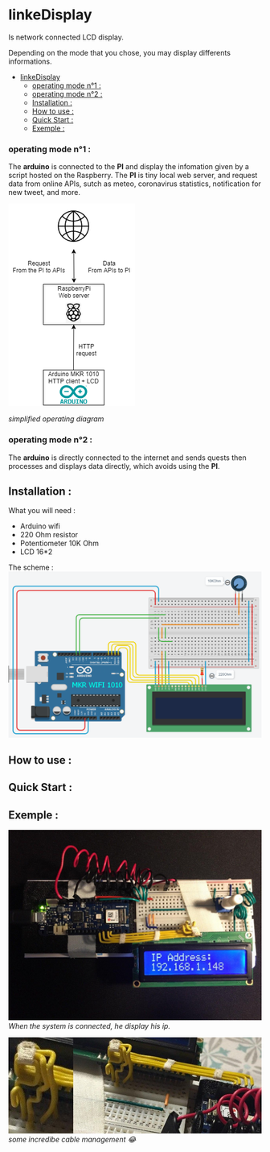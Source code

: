 # linkeDisplay
Is network connected LCD display.

Depending on the mode that you chose, you may display differents informations.

- [linkeDisplay](#linkedisplay)
    - [operating mode n°1 :](#operating-mode-n%c2%b01)
    - [operating mode n°2 :](#operating-mode-n%c2%b02)
  - [Installation :](#installation)
  - [How to use :](#how-to-use)
  - [Quick Start :](#quick-start)
  - [Exemple :](#exemple)

### operating mode n°1 :

The **arduino** is connected to the **PI** and display the infomation given by a script hosted on the Raspberry. The **PI** is tiny local web server, and request data from online APIs, sutch as meteo, coronavirus statistics, notification for new tweet, and more.

![simple shema](shema.png)

*simplified operating diagram*

### operating mode n°2 :
The **arduino** is directly connected to the internet and sends quests then processes and displays data directly, which avoids using the **PI**.

## Installation :
What you will need :
- Arduino wifi
- 220 Ohm resistor
- Potentiometer 10K Ohm
- LCD 16*2

The scheme :
![shema](circuit.png)
## How to use :
## Quick Start :
## Exemple :
![up view of the system](upView.jpg)
*When the system is connected, he display his ip.*

![incredible cable management](cableManagement.jpg)
*some incredibe cable management :joy:*
